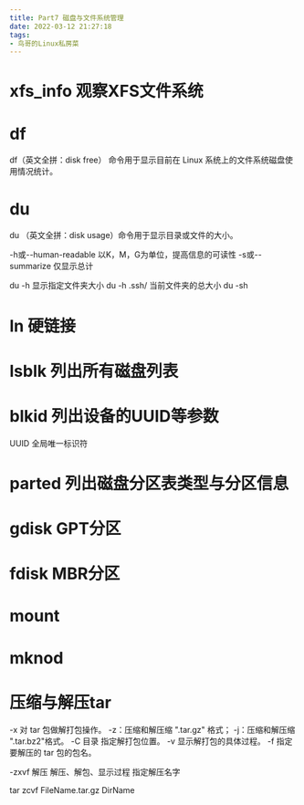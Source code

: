 ```yaml
---
title: Part7 磁盘与文件系统管理
date: 2022-03-12 21:27:18
tags:
- 鸟哥的Linux私房菜
---
```


# xfs_info 观察XFS文件系统

# df
 df（英文全拼：disk free） 命令用于显示目前在 Linux 系统上的文件系统磁盘使用情况统计。

# du
du （英文全拼：disk usage）命令用于显示目录或文件的大小。

-h或--human-readable 以K，M，G为单位，提高信息的可读性
-s或--summarize 仅显示总计

du -h 
显示指定文件夹大小
du -h .ssh/
当前文件夹的总大小
du -sh

# ln 硬链接


# lsblk 列出所有磁盘列表

# blkid 列出设备的UUID等参数
UUID 全局唯一标识符

# parted 列出磁盘分区表类型与分区信息

# gdisk GPT分区

# fdisk MBR分区


# mount

# mknod



# 压缩与解压tar
-x	对 tar 包做解打包操作。
-z：压缩和解压缩 ".tar.gz" 格式；
-j：压缩和解压缩 ".tar.bz2"格式。
-C 目录	指定解打包位置。
-v	显示解打包的具体过程。
-f	指定要解压的 tar 包的包名。

-zxvf 解压
解压、解包、显示过程 指定解压名字

tar zcvf FileName.tar.gz DirName